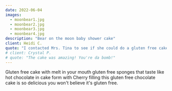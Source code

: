 ```yaml
---
date: 2022-06-04
images:
  - moonbear1.jpg
  - moonbear2.jpg
  - moonbear3.jpg
  - moonbear4.jpg
description: "Bear on the moon baby shower cake"
client: Heidi C.
quote: "I contacted Mrs. Tina to see if she could do a gluten free cake for a Baby shower and sent her a picture of what I was looking for. She did an awesome job; the cake tasted great! You would have never know that it was gluten free. The design was perfect and fit right into the theme of the baby shower. Thank you! I would recommend her work."
# client: Crystal P.
# quote: "The cake was amazing! You're da bomb!"
---
```


Gluten free cake with melt in your mouth gluten free sponges that taste like hot chocolate in cake form with Cherry filling this gluten free chocolate cake is so delicious you won't believe it's gluten free.
